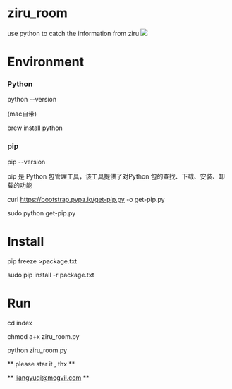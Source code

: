 # ziru_room
use python to catch the information from ziru
![](http://photo.lustforlife.cn/50.png)


# Environment


### Python
python --version

(mac自带)

brew install python

### pip

pip --version 

pip 是 Python 包管理工具，该工具提供了对Python 包的查找、下载、安装、卸载的功能 

curl https://bootstrap.pypa.io/get-pip.py -o get-pip.py

sudo python get-pip.py

# Install

pip freeze >package.txt

sudo pip install -r package.txt


# Run 

cd index

chmod a+x ziru_room.py

python ziru_room.py

** please star it , thx ** 

** liangyuqi@megvii.com ** 
